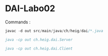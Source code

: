 # DAI-Labo02

Commands : 
``` Java
javac -d out src/main/java/ch/heig/dai/*.java 

java -cp out ch.heig.dai.Server

java -cp out ch.heig.dai.Client
```
